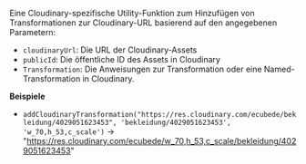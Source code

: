 Eine Cloudinary-spezifische Utility-Funktion zum Hinzufügen von Transformationen zur Cloudinary-URL basierend auf den angegebenen Parametern:

- `cloudinaryUrl`: Die URL der Cloudinary-Assets
- `publicId`: Die öffentliche ID des Assets in Cloudinary
- `Transformation`: Die Anweisungen zur Transformation oder eine Named-Transformation in Cloudinary.


**Beispiele**

- `addCloudinaryTransformation("https://res.cloudinary.com/ecubede/bekleidung/4029051623453", 'bekleidung/4029051623453', 'w_70,h_53,c_scale')` &#8594; "https://res.cloudinary.com/ecubede/w_70,h_53,c_scale/bekleidung/4029051623453"
